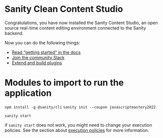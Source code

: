 # Sanity Clean Content Studio

Congratulations, you have now installed the Sanity Content Studio, an open source real-time content editing environment connected to the Sanity backend.

Now you can do the following things:

- [Read “getting started” in the docs](https://www.sanity.io/docs/introduction/getting-started?utm_source=readme)
- [Join the community Slack](https://slack.sanity.io/?utm_source=readme)
- [Extend and build plugins](https://www.sanity.io/docs/content-studio/extending?utm_source=readme)

# Modules to import to run the application

`npm install -g @sanity/cli`
`sanity init --coupon javascriptmastery2022`

`sanity start`

if `sanity start` does not work, you might need to change your execution policies.
See the section about [execution policies](https://go.microsoft.com/fwlink/?LinkID=135170) for more information.
